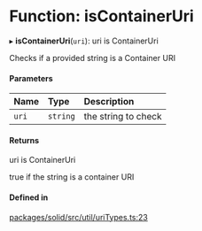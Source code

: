 # Function: isContainerUri

▸ **isContainerUri**(`uri`): uri is ContainerUri

Checks if a provided string is a Container URI

#### Parameters

| Name | Type | Description |
| :------ | :------ | :------ |
| `uri` | `string` | the string to check |

#### Returns

uri is ContainerUri

true if the string is a container URI

#### Defined in

[packages/solid/src/util/uriTypes.ts:23](https://github.com/o-development/ldo/blob/e8bb8b1/packages/solid/src/util/uriTypes.ts#L23)
